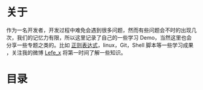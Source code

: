 # 关于

作为一名开发者，开发过程中难免会遇到很多问题，然而有些问题会不时的出现几次，我们的记忆力有限，所以这里记录了自己的一些学习 Demo，当然这里也会分享一些专题之类的。比如 [正则表达式](https://m.weibo.cn/5953150140/4164674301218997)，linux，Git，Shell 脚本等一些学习成果 ，关注我的微博 [Lefe_x](https://weibo.com/5953150140) 将第一时间了解一些知识。

# 目录
